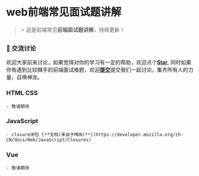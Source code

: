 # web前端常见面试题讲解

> :star: 这是前端常见**前端面试题讲解**，持续更新！

### :baby_chick: 交流讨论
欢迎大家前来讨论，如果觉得对你的学习有一定的帮助，欢迎点个[**Star**](https://github.com/haizlin/fe-interview), 同时如果你有遇到比较棘手的前端面试难题，欢迎[**提交**](https://github.com/haizlin/fe-interview)提交我们一起讨论，集齐所有人的力量，召唤神龙。


### HTML CSS
    - 敬请期待
### JavaScript 
    - closure闭包 [**文档(来自于MDN)**](https://developer.mozilla.org/zh-CN/docs/Web/JavaScript/Closures)
### Vue
    - 敬请期待